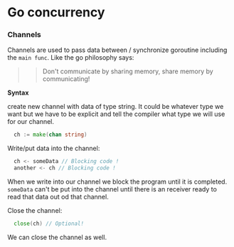 # Go concurrency

### Channels

Channels are used to pass data between / synchronize goroutine including the `main func`.
Like the go philosophy says:

> > Don't communicate by sharing memory, share memory by communicating!

**Syntax**

create new channel with data of type string.
It could be whatever type we want but we have to be explicit and tell the compiler what type we will use for our channel.

```go
  ch := make(chan string)
```

Write/put data into the channel:

```go
  ch <- someData // Blocking code !
  another <- ch // Blocking code !
```

When we write into our channel we block the program until it is completed.
`someData` can't be put into the channel until there is an receiver ready to read that data out od that channel.

Close the channel:

```go
  close(ch) // Optional!
```

We can close the channel as well.
